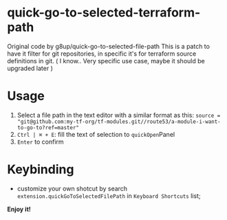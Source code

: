 # quick-go-to-selected-terraform-path
Original code by g8up/quick-go-to-selected-file-path
This is a patch to have it filter for git repositories, in specific it's for terraform source definitions in git.
( I know.. Very specific use case, maybe it should be upgraded later )

# Usage
1. Select a file path in the text editor with a similar format as this: 
`source = "git@github.com:my-tf-org/tf-modules.git//route53/a-module-i-want-to-go-to?ref=master"`
2. `Ctrl | ⌘ + E`: fill the text of selection to `quickOpen`Panel
3. `Enter` to confirm

# Keybinding
- customize your own shotcut by search `extension.quickGoToSelectedFilePath` in `Keyboard Shortcuts` list;

**Enjoy it!**
